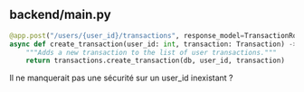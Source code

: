 ## backend/main.py

```python
@app.post("/users/{user_id}/transactions", response_model=TransactionRow)
async def create_transaction(user_id: int, transaction: Transaction) -> TransactionRow:
    """Adds a new transaction to the list of user transactions."""
    return transactions.create_transaction(db, user_id, transaction)
```

Il ne manquerait pas une sécurité sur un user_id inexistant ?